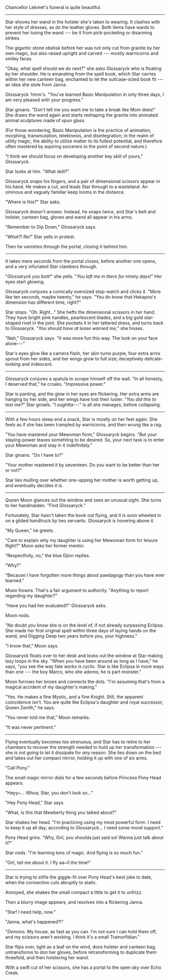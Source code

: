 Chancellor Lekmet's funeral is quite beautiful.

----

Star shoves her wand in the holster she's taken to wearing. It clashes with her
style of dresses, as do the leather gloves. Both items have wards to prevent her
losing the wand --- be it from pick-pocketing or disarming strikes.

The gigantic stone obelisk before her was not only cut from granite by her own
magic, but also raised upright and carved --- mostly warnicorns and smiley faces.

"Okay, what spell should we do next?" she asks Glossaryck who is floating by
her shoulder. He is emanating from the spell book, which Star carries
within her new canteen bag, enchanted to let the suitcase-sized book
fit --- an idea she stole from Janna.

Glossaryck 'hmm's. "You've learned Basic Manipulation in only three days,
I am very pleased with your progress."

Star groans. "Don't tell me you want me to take a break like Mom does!"
She draws the wand again and starts reshaping the granite into animated
animal sculptures made of spun glass.

(For those wondering, Basic Manipulation is the practice of animation,
morphing, transmutation, telekinesis, and disintegration; in the realm
of utility magic, the ability to utilize matter to its fullest potential,
and therefore often mastered by aspiring sorcerers to the point of second nature.)

"I think we should focus on developing another key skill of yours," Glossaryck.

Star looks at him. "What skill?"

Glossaryck snaps his fingers, and a pair of dimensional scissors appear in his
hand. He makes a cut, and leads Star through to a wasteland. An ominous and vaguely
familiar keep looms in the distance.

"Where is this?" Star asks.

Glossaryck doesn't answer. Instead, he snaps twice, and Star's belt and holster,
canteen bag, gloves and wand all appear in his arms.

"Remember to Dip Down," Glossaryck says.

"_What?! No!_" Star yells in protest.

Then he vanishes through the portal, closing it behind him.

----

It takes mere seconds from the portal closes, before another one opens, and
a very infuriated Star clambers through.

"_Glossaryck you butt!_" she yells. "_You left me in there for_ ninety _days!_"
Her eyes start glowing.

Glossaryck conjures a comically oversized stop-watch and clicks it. "More like
ten seconds, maybe twenty," he says. "You do know that Hekapoo's dimension has
different time, right?"

Star stops. "Oh. Right..." She hefts the dimensional scissors in her hand. They have
bright pink handles, pearlescent blades, and a big gold star-shaped rivet in the joint.
She pockets it in her tattered dress, and turns back to Glossaryck. "_You should have
at lease warned me,_" she hisses.

"Nah," Glossaryck says. "It was more fun this way. The look on your face alone---"

Star's eyes glow like a camera flash, her skin turns purple,
four extra arms sprout from her sides, and her wings grow to full size; deceptively
delicate-looking and iridescent.

----

Glossaryck conjures a spatula to scrape himself off the wall. "In all honesty, I deserved
that," he croaks. "Impressive power."

Star is panting, and the glow in her eyes are flickering. Her extra arms are hanging by
her side, and her wings have lost their luster. "_You did this to_ test _me?_" Star growls.
"_I oughtta---_" is all she manages, before collapsing.

----

With a few hours sleep and a snack, Star is mostly on her feet again. She feels
as if she has been trampled by warnicorns, and then wrung like a rag.

"You have mastered your Mewoman form," Glossaryck begins. "But your staying-power
leaves somehting to be desired. So, your next task is to enter your Mewoman and
stay in it indefinitely."

Star groans. "Do I have to?"

"Your mother mastered it by seventeen. Do you want to be better than her or not?"

Star lies mulling over whether one-upping her mother is worth getting up, and eventually
decides it is.

----

Queen Moon glances out the window and sees an unusual sight. She turns to her
handmaiden. "Find Glossaryck."

Fortunately, Star hasn't taken the book out flying, and it is soon wheeled in
on a gilded handtruck by two servants. Glossaryck is hovering above it.

"My Queen," he greets.

"Care to explain why my daughter is using her Mewoman form for leisure flight?" Moon asks
her former mentor.

"Respectfully, no," the blue Djinn replies.

"Why?"

"Because I have forgotten more things about paedagogy than you have ever learned."

Moon frowns. That's a fair argument to authority. "Anything to report regarding my
daughter?"

"Have you had her evaluated?" Glossaryck asks.

Moon nods.

"No doubt you know she is on the level of, if not already surpassing Eclipsa. She
made her first original spell within three days of laying hands on the wand, and
Digging Deep two years before you, your highness."

"I know that," Moon says.

Glossaryck floats over to her desk and looks out the window at Star making lazy loops
in the sky. "When you have been around as long as I have," he says, "you see the way fate
works is cyclic. Star is like Eclipsa in more ways than one --- the boy Marco,
who she adores; he is part monster."

Moon furrows her brows and connects the dots. "I'm assuming that's from a magical accident of my daughter's
making."

"Yes. He makes a fine Mystic, and a fine Knight. Still, the apparent coincidence isn't. You are quite like
Eclipsa's daughter and royal successor, Queen Zenith," he says.

"You never told me that," Moon remarks.

"It was never pertinent."

----

Flying eventually becomes too strenuous, and Star has to retire to her chambers to recover
the strength needed to hold up her transformation --- she is not going to let it dissipate for
_any_ reason. She lies down on the bed and takes out her compact mirror, holding it up with one
of six arms.

"Call Pony."

The small magic mirror dials for a few seconds before Princess Pony Head appears.

"Heyy~... Whoa, Star, you don't look so..."

"Hey Pony Head," Star says.

"What, is this that Mewberty thing you talked about?"

Star shakes her head. "I'm practicing using my most powerful form. I need to keep it up all day,
according to Glossaryck... I need some moral support."

Pony Head grins. "Why, Girl, you shoulda just said so! Wanna just talk about it?"

Star nods. "I'm learning tons of magic. And flying is so much fun."

"Girl, tell me about it. I fly aa~ll the time!"

----

Star is trying to stifle the giggle-fit over Pony Head's best joke to date,
when the connection cuts abruptly to static.

Annoyed, she shakes the small compact a little to get it to unfrizz.

Then a blurry image appears, and resolves into a flickering Janna.

"Star! I need help, _now._"

"Janna, what's happened?!"

"_Demons._ My house, as fast as you can. I'm not sure I can hold them off, and my
scissors aren't working. I think it's a small Tramorfidian."

Star flips over, light as a leaf on the wind, dons holster and canteen bag,
untransforms to don her gloves, before retransforming to duplicate them threefold,
and then holstering her wand.

With a swift cut of her scissors, she has a portal to the open sky over 
Echo Creek. 
